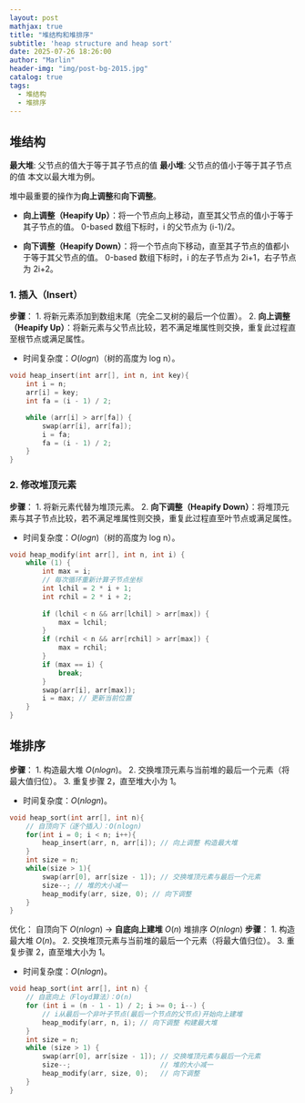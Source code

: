 ```yaml
---
layout: post
mathjax: true
title: "堆结构和堆排序"
subtitle: 'heap structure and heap sort'
date: 2025-07-26 18:26:00
author: "Marlin"
header-img: "img/post-bg-2015.jpg"
catalog: true
tags:
  - 堆结构
  - 堆排序
---
```



## 堆结构

**最大堆**: 父节点的值大于等于其子节点的值
**最小堆**: 父节点的值小于等于其子节点的值
本文以最大堆为例。

堆中最重要的操作为**向上调整**和**向下调整**。

- **向上调整（Heapify Up）**：将一个节点向上移动，直至其父节点的值小于等于其子节点的值。
0-based 数组下标时，i 的父节点为 (i-1)/2。

- **向下调整（Heapify Down）**：将一个节点向下移动，直至其子节点的值都小于等于其父节点的值。
0-based 数组下标时，i 的左子节点为 2i+1，右子节点为 2i+2。

### 1. **插入（Insert）**
**步骤**：
    1. 将新元素添加到数组末尾（完全二叉树的最后一个位置）。
    2. **向上调整（Heapify Up）**：将新元素与父节点比较，若不满足堆属性则交换，重复此过程直至根节点或满足属性。
- 时间复杂度：$O(log n)$（树的高度为 log n）。
```cpp
void heap_insert(int arr[], int n, int key){
    int i = n;
    arr[i] = key;
    int fa = (i - 1) / 2;

    while (arr[i] > arr[fa]) {
        swap(arr[i], arr[fa]);
        i = fa;
        fa = (i - 1) / 2;
    }
}
```

### 2. **修改堆顶元素**
**步骤**：
    1. 将新元素代替为堆顶元素。
    2. **向下调整（Heapify Down）**：将堆顶元素与其子节点比较，若不满足堆属性则交换，重复此过程直至叶节点或满足属性。
- 时间复杂度：$O(log n)$（树的高度为 log n）。
```cpp
void heap_modify(int arr[], int n, int i) {
    while (1) {
        int max = i;
        // 每次循环重新计算子节点坐标
        int lchil = 2 * i + 1;
        int rchil = 2 * i + 2;
        
        if (lchil < n && arr[lchil] > arr[max]) {
            max = lchil;
        }
        if (rchil < n && arr[rchil] > arr[max]) {
            max = rchil;
        }
        if (max == i) {
            break;
        }
        swap(arr[i], arr[max]);
        i = max; // 更新当前位置
    }
}
```
## 堆排序

**步骤**：
    1. 构造最大堆 $O(n log n)$。
    2. 交换堆顶元素与当前堆的最后一个元素（将最大值归位）。
    3. 重复步骤 2，直至堆大小为 1。
- 时间复杂度：$O(n log n)$。
```cpp
void heap_sort(int arr[], int n){
    // 自顶向下（逐个插入）：O(nlogn)
    for(int i = 0; i < n; i++){
        heap_insert(arr, n, arr[i]); // 向上调整 构造最大堆
    }
    int size = n;
    while(size > 1){
        swap(arr[0], arr[size - 1]); // 交换堆顶元素与最后一个元素
        size--; // 堆的大小减一
        heap_modify(arr, size, 0); // 向下调整
    }
}
```
优化：
自顶向下 $O(n log n)$ -> **自底向上建堆** $O(n)$
堆排序 $O(n log n)$
**步骤**：
    1. 构造最大堆 $O(n)$。
    2. 交换堆顶元素与当前堆的最后一个元素（将最大值归位）。
    3. 重复步骤 2，直至堆大小为 1。
- 时间复杂度：$O(n log n)$。
```cpp
void heap_sort(int arr[], int n) {
    // 自底向上（Floyd算法）：O(n)
    for (int i = (n - 1 - 1) / 2; i >= 0; i--) {
        // i从最后一个非叶子节点(最后一个节点的父节点)开始向上建堆
        heap_modify(arr, n, i); // 向下调整 构建最大堆
    }
    int size = n;
    while (size > 1) {
        swap(arr[0], arr[size - 1]); // 交换堆顶元素与最后一个元素
        size--;                      // 堆的大小减一
        heap_modify(arr, size, 0);   // 向下调整
    }
}
```
